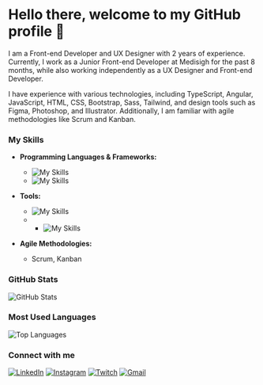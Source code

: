 # Hello there, welcome to my GitHub profile 👋

I am a Front-end Developer and UX Designer with 2 years of experience. Currently, I work as a Junior Front-end Developer at Medisigh for the past 8 months, while also working independently as a UX Designer and Front-end Developer.

I have experience with various technologies, including TypeScript, Angular, JavaScript, HTML, CSS, Bootstrap, Sass, Tailwind, and design tools such as Figma, Photoshop, and Illustrator. Additionally, I am familiar with agile methodologies like Scrum and Kanban.

### My Skills

- **Programming Languages & Frameworks:**
  - ![My Skills](https://skillicons.dev/icons?i=html,css,js,ts)
  - ![My Skills](https://skillicons.dev/icons?i=angular,bootstrap,sass,tailwind,react,vue)

- **Tools:**
  - ![My Skills](https://skillicons.dev/icons?i=figma,ps,pr,xd)
  - - ![My Skills](https://skillicons.dev/icons?i=vscode)

- **Agile Methodologies:**
  - Scrum, Kanban

### GitHub Stats

![GitHub Stats](https://github-readme-stats.vercel.app/api?username=juancorbacho&show_icons=true&theme=dark)

### Most Used Languages

![Top Languages](https://github-readme-stats.vercel.app/api/top-langs/?username=juancorbacho&layout=compact&theme=dark)

### Connect with me

[![LinkedIn](https://img.shields.io/badge/LinkedIn-blue?style=for-the-badge&logo=linkedin)](https://linkedin.com/in/juan-corbacho) [![Instagram](https://img.shields.io/badge/Instagram-E4405F?style=for-the-badge&logo=instagram&logoColor=white)](https://instagram.com/juan) [![Twitch](https://img.shields.io/badge/Twitch-9146FF?style=for-the-badge&logo=twitch&logoColor=white)](https://twitch.com/juan) [![Gmail](https://img.shields.io/badge/Gmail-D14836?style=for-the-badge&logo=gmail&logoColor=white)](mailto:juan@gmail.com)

